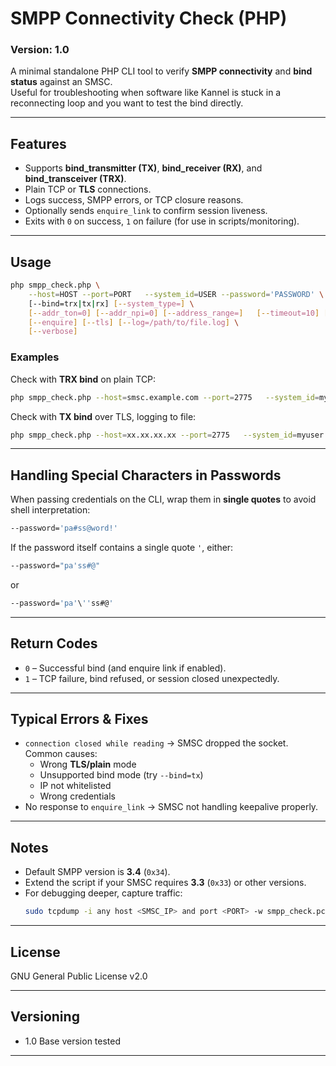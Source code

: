 # SMPP Connectivity Check (PHP)
### Version: 1.0
A minimal standalone PHP CLI tool to verify **SMPP connectivity** and **bind status** against an SMSC.  
Useful for troubleshooting when software like Kannel is stuck in a reconnecting loop and you want to test the bind directly.

---

## Features
- Supports **bind_transmitter (TX)**, **bind_receiver (RX)**, and **bind_transceiver (TRX)**.
- Plain TCP or **TLS** connections.
- Logs success, SMPP errors, or TCP closure reasons.
- Optionally sends `enquire_link` to confirm session liveness.
- Exits with `0` on success, `1` on failure (for use in scripts/monitoring).

---

## Usage

```bash
php smpp_check.php \
    --host=HOST --port=PORT   --system_id=USER --password='PASSWORD' \
    [--bind=trx|tx|rx] [--system_type=] \
    [--addr_ton=0] [--addr_npi=0] [--address_range=]   [--timeout=10] [--read_timeout=10] \
    [--enquire] [--tls] [--log=/path/to/file.log] \
    [--verbose]
```

### Examples

Check with **TRX bind** on plain TCP:
```bash
php smpp_check.php --host=smsc.example.com --port=2775   --system_id=myuser --password='pa#ss@word!'   --bind=trx --enquire --verbose
```

Check with **TX bind** over TLS, logging to file:
```bash
php smpp_check.php --host=xx.xx.xx.xx --port=2775   --system_id=myuser --password='mypass'   --bind=tx --tls --log=./smpp_check.log
```

---

## Handling Special Characters in Passwords
When passing credentials on the CLI, wrap them in **single quotes** to avoid shell interpretation:

```bash
--password='pa#ss@word!'
```

If the password itself contains a single quote `'`, either:
```bash
--password="pa'ss#@"
```
or
```bash
--password='pa'\''ss#@'
```

---

## Return Codes
- `0` – Successful bind (and enquire link if enabled).
- `1` – TCP failure, bind refused, or session closed unexpectedly.

---

## Typical Errors & Fixes
- `connection closed while reading` → SMSC dropped the socket. Common causes:
  - Wrong **TLS/plain** mode
  - Unsupported bind mode (try `--bind=tx`)
  - IP not whitelisted
  - Wrong credentials
- No response to `enquire_link` → SMSC not handling keepalive properly.

---

## Notes
- Default SMPP version is **3.4** (`0x34`).
- Extend the script if your SMSC requires **3.3** (`0x33`) or other versions.
- For debugging deeper, capture traffic:
  ```bash
  sudo tcpdump -i any host <SMSC_IP> and port <PORT> -w smpp_check.pcap
  ```

---

## License
GNU General Public License v2.0

---

## Versioning
- 1.0 Base version tested

---